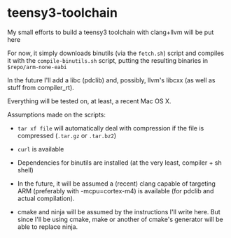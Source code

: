 teensy3-toolchain
=================

My small efforts to build a teensy3 toolchain with clang+llvm will be put here

For now, it simply downloads binutils (via the `fetch.sh`) script and compiles it with the `compile-binutils.sh` script, putting the resulting binaries in `$repo/arm-none-eabi`

In the future I'll add a libc (pdclib) and, possibly, llvm's libcxx (as well as stuff from compiler_rt).

Everything will be tested on, at least, a recent Mac OS X.

Assumptions made on the scripts:
  - `tar xf file` will automatically deal with compression if the file is compressed (`.tar.gz` or `.tar.bz2`)
  - `curl` is available
  - Dependencies for binutils are installed (at the very least, compiler + sh shell)
  
  - In the future, it will be assumed a (recent) clang capable of targeting ARM (preferably with -mcpu=cortex-m4) is available (for pdclib and actual compilation).
  - cmake and ninja will be assumed by the instructions I'll write here. But since I'll be using cmake, make or another of cmake's generator will be able to replace ninja.
